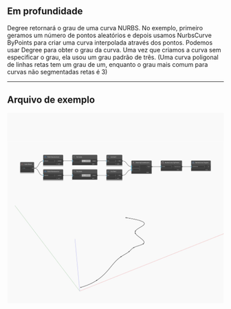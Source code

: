## Em profundidade
Degree retornará o grau de uma curva NURBS. No exemplo, primeiro geramos um número de pontos aleatórios e depois usamos NurbsCurve ByPoints para criar uma curva interpolada através dos pontos. Podemos usar Degree para obter o grau da curva. Uma vez que criamos a curva sem especificar o grau, ela usou um grau padrão de três. (Uma curva poligonal de linhas retas tem um grau de um, enquanto o grau mais comum para curvas não segmentadas retas é 3)
___
## Arquivo de exemplo

![Degree](./Autodesk.DesignScript.Geometry.NurbsCurve.Degree_img.jpg)


